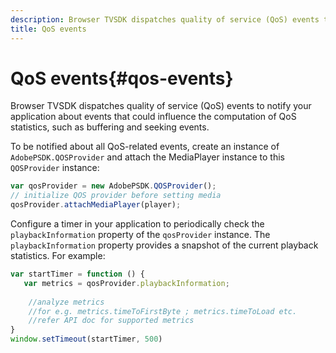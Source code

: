 ```yaml
---
description: Browser TVSDK dispatches quality of service (QoS) events to notify your application about events that could influence the computation of QoS statistics, such as buffering and seeking events.
title: QoS events
---
```


# QoS events{#qos-events}

Browser TVSDK dispatches quality of service (QoS) events to notify your application about events that could influence the computation of QoS statistics, such as buffering and seeking events.

To be notified about all QoS-related events, create an instance of `AdobePSDK.QOSProvider` and attach the MediaPlayer instance to this `QOSProvider` instance: 

```js
var qosProvider = new AdobePSDK.QOSProvider(); 
// initialize QOS provider before setting media  
qosProvider.attachMediaPlayer(player);
```

Configure a timer in your application to periodically check the `playbackInformation` property of the `qosProvider` instance. The `playbackInformation` property provides a snapshot of the current playback statistics. For example: 

```js
var startTimer = function () { 
   var metrics = qosProvider.playbackInformation; 
 
    //analyze metrics 
    //for e.g. metrics.timeToFirstByte ; metrics.timeToLoad etc.  
    //refer API doc for supported metrics  
} 
window.setTimeout(startTimer, 500) 

```

